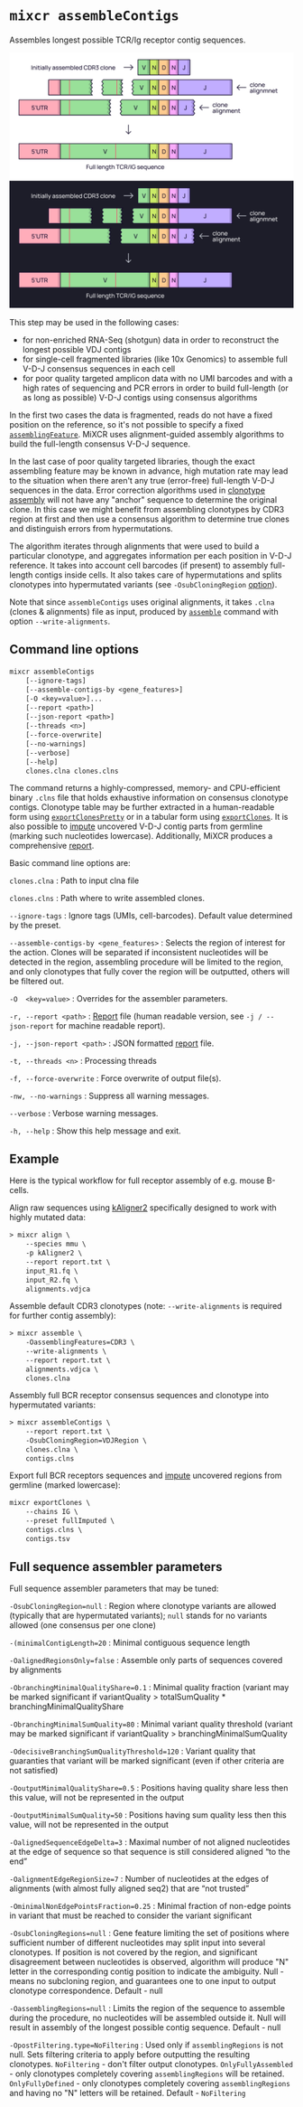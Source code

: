 # `mixcr assembleContigs`

Assembles longest possible TCR/Ig receptor contig sequences.

![img.png](pics/assembleContigs-light.svg#only-light)
![img.png](pics/assembleContigs-dark.svg#only-dark)

This step may be used in the following cases:

- for non-enriched RNA-Seq (shotgun) data in order to reconstruct the longest possible VDJ contigs
- for single-cell fragmented libraries (like 10x Genomics) to assemble full V-D-J consensus sequences in each cell
- for poor quality targeted amplicon data with no UMI barcodes and with a high rates of sequencing and PCR errors in order to build full-length (or as long as possible) V-D-J contigs using consensus algorithms

In the first two cases the data is fragmented, reads do not have a fixed position on the reference, so it's not possible to specify a fixed [`assemblingFeature`](./mixcr-assemble.md#core-assembler-parameters). MiXCR uses alignment-guided assembly algorithms to build the full-length consensus V-D-J sequence.

In the last case of poor quality targeted libraries, though the exact assembling feature may be known in advance, high mutation rate may lead to the situation when there aren't any true (error-free) full-length V-D-J sequences in the data. Error correction algorithms used in [clonotype assembly](./mixcr-assemble.md) will not have any "anchor" sequence to determine the original clone. In this case we might benefit from assembling clonotypes by CDR3 region at first and then use a consensus algorithm to determine true clones and distinguish errors from hypermutations.

The algorithm iterates through alignments that were used to build a particular clonotype, and aggregates information per each position in V-D-J reference. It takes into account cell barcodes (if present) to assembly full-length contigs inside cells. It also takes care of hypermutations and splits clonotypes into hypermutated variants (see `-OsubCloningRegion` [option](#full-sequence-assembler-parameters)).

Note that since `assembleContigs` uses original alignments, it takes `.clna` (clones & alignments) file as input, produced by [`assemble`](./mixcr-assemble.md) command with option `--write-alignments`.

## Command line options

```
mixcr assembleContigs 
    [--ignore-tags] 
    [--assemble-contigs-by <gene_features>] 
    [-O <key=value>]... 
    [--report <path>] 
    [--json-report <path>] 
    [--threads <n>] 
    [--force-overwrite] 
    [--no-warnings] 
    [--verbose] 
    [--help]
    clones.clna clones.clns
```

The command returns a highly-compressed, memory- and CPU-efficient binary `.clns` file that holds exhaustive information on consensus clonotype contigs. Clonotype table may be further extracted in a human-readable form using [`exportClonesPretty`](./mixcr-exportPretty.md#clonotypes) or in a tabular form using [`exportClones`](./mixcr-export.md#clonotype-tables). It is also possible to [impute](./mixcr-export.md#export-contigs-with-imputation) uncovered V-D-J contig parts from germline (marking such nucleotides lowercase). Additionally, MiXCR produces a comprehensive [report](./report-assembleContigs.md).

Basic command line options are:

`clones.clna`
: Path to input clna file

`clones.clns`
: Path where to write assembled clones.

`--ignore-tags`
: Ignore tags (UMIs, cell-barcodes). Default value determined by the preset.

`--assemble-contigs-by <gene_features>`
: Selects the region of interest for the action. Clones will be separated if inconsistent nucleotides will be detected in the region, assembling procedure will be limited to the region, and only clonotypes that fully cover the region will be outputted, others will be filtered out.

`-O  <key=value>`
: Overrides for the assembler parameters.

`-r, --report <path>`
: [Report](./report-assembleContigs.md) file (human readable version, see `-j / --json-report` for machine readable report).

`-j, --json-report <path>`
: JSON formatted [report](./report-assembleContigs.md) file.

`-t, --threads <n>`
: Processing threads

`-f, --force-overwrite`
: Force overwrite of output file(s).

`-nw, --no-warnings`
: Suppress all warning messages.

`--verbose`
: Verbose warning messages.

`-h, --help`
: Show this help message and exit.

## Example

Here is the typical workflow for full receptor assembly of e.g. mouse B-cells.

Align raw sequences using [kAligner2](./mixcr-align.md#v-j-and-c-aligners-parameters) specifically designed to work with highly mutated data:

```shell
> mixcr align \
    --species mmu \
    -p kAligner2 \
    --report report.txt \
    input_R1.fq \
    input_R2.fq \
    alignments.vdjca
```

Assemble default CDR3 clonotypes (note: `--write-alignments` is required for further contig assembly):

```shell
> mixcr assemble \
    -OassemblingFeatures=CDR3 \
    --write-alignments \
    --report report.txt \
    alignments.vdjca \
    clones.clna
```

Assembly full BCR receptor consensus sequences and clonotype into hypermutated variants:

```shell
> mixcr assembleContigs \
    --report report.txt \
    -OsubCloningRegion=VDJRegion \
    clones.clna \
    contigs.clns
```

Export full BCR receptors sequences and [impute](./mixcr-export.md#export-contigs-with-imputation) uncovered regions from germline (marked lowercase):

```shell
mixcr exportClones \
    --chains IG \
    --preset fullImputed \
    contigs.clns \
    contigs.tsv
```

## Full sequence assembler parameters

Full sequence assembler parameters that may be tuned:

`-OsubCloningRegion=null`
: Region where clonotype variants are allowed (typically that are hypermutated variants); `null` stands for no variants allowed (one consensus per one clone)

`-(minimalContigLength=20`
: Minimal contiguous sequence length

`-OalignedRegionsOnly=false`
: Assemble only parts of sequences covered by alignments

`-ObranchingMinimalQualityShare=0.1`
: Minimal quality fraction (variant may be marked significant if variantQuality > totalSumQuality * branchingMinimalQualityShare

`-ObranchingMinimalSumQuality=80`
: Minimal variant quality threshold (variant may be marked significant if variantQuality > branchingMinimalSumQuality

`-OdecisiveBranchingSumQualityThreshold=120`
: Variant quality that guaranties that variant will be marked significant (even if other criteria are not satisfied)

`-OoutputMinimalQualityShare=0.5`
: Positions having quality share less then this value, will not be represented in the output

`-OoutputMinimalSumQuality=50`
: Positions having sum quality less then this value, will not be represented in the output

`-OalignedSequenceEdgeDelta=3`
: Maximal number of not aligned nucleotides at the edge of sequence so that sequence is still considered aligned “to the end”

`-OalignmentEdgeRegionSize=7`
: Number of nucleotides at the edges of alignments (with almost fully aligned seq2) that are “not trusted”

`-OminimalNonEdgePointsFraction=0.25`
: Minimal fraction of non-edge points in variant that must be reached to consider the variant significant

`-OsubCloningRegions=null`
: Gene feature limiting the set of positions where sufficient number of different nucleotides may split input into several clonotypes. If position is not covered by the region, and significant disagreement between nucleotides is observed, algorithm will produce "N" letter in the corresponding contig position to indicate the ambiguity. Null - means no subcloning region, and guarantees one to one input to output clonotype correspondence. Default - null

`-OassemblingRegions=null`
: Limits the region of the sequence to assemble during the procedure, no nucleotides will be assembled outside it. Null will result in assembly of the longest possible contig sequence. Default - null

`-OpostFiltering.type=NoFiltering`
: Used only if `assemblingRegions` is not null. Sets filtering criteria to apply before outputting the resulting clonotypes. `NoFiltering` - don't filter output clonotypes. `OnlyFullyAssembled` - only clonotypes completely covering `assemblingRegions` will be retained. `OnlyFullyDefined` - only clonotypes completely covering `assemblingRegions` and having no "N" letters will be retained. Default - `NoFiltering`
